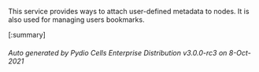 






This service provides ways to attach user-defined metadata to nodes. It is also used for managing users bookmarks.

[:summary]

###### Auto generated by Pydio Cells Enterprise Distribution v3.0.0-rc3 on 8-Oct-2021
